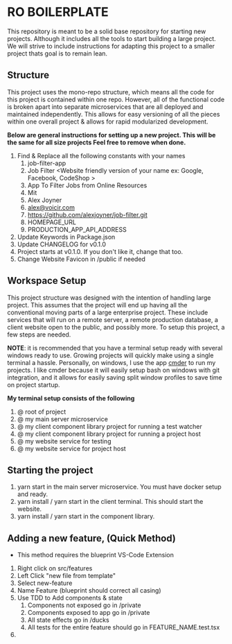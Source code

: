 # RO BOILERPLATE
This repository is meant to be a solid base repository for starting new projects.  Although it includes all the tools to start building a large project. We will strive to include instructions for adapting this project to a smaller project thats goal is to remain lean.

## Structure
This project uses the mono-repo structure, which means all the code for this project is contained within one repo. However, all of the functional code is broken apart into separate microservices that are all deployed and maintained independently.  This allows for easy versioning of all the pieces within one overall project & allows for rapid modularized development.

**Below are general instructions for setting up a new project. This will be the same for all size projects Feel free to remove when done.**
  1. Find & Replace all the following constants with your names
     1. job-filter-app <Name that is used for your repository ex: my-project>
     2. Job Filter <Website friendly version of your name ex: Google, Facebook, CodeShop >
     8. App To Filter Jobs from Online Resources <Short description of what your project does>
     3. Mit
     4. Alex Joyner
     5. alex@voicir.com
     6. https://github.com/alexjoyner/job-filter.git
     7. HOMEPAGE_URL
     8. PRODUCTION_APP_API_ADDRESS
  2. Update Keywords in Package.json
  3. Update CHANGELOG for v0.1.0
  4. Project starts at v0.1.0.  If you don't like it, change that too.
  5. Change Website Favicon in /public if needed

## Workspace Setup
This project structure was designed with the intention of handling large project.  This assumes that the project will end up having all the conventional moving parts of a large enterprise project.  These include services that will run on a remote server,  a remote production database, a client website open to the public, and possibly more.  To setup this project, a few steps are needed.

**NOTE**: it is recommended that you have a terminal setup ready with several windows ready to use.  Growing projects will quickly make using a single terminal a hassle. Personally, on windows, I use the app [cmder](http://cmder.net/) to run my projects. I like cmder because it will easily setup bash on windows with git integration, and it allows for easily saving split window profiles to save time on project startup.

**My terminal setup consists of the following**
  1. @ root of project
  2. @ my main server microservice
  3. @ my client component library project for running a test watcher
  4. @ my client component library project for running a project host
  5. @ my website service for testing
  6. @ my website service for project host

## Starting the project
  1. yarn start in the main server microservice.  You must have docker setup and ready.
  2. yarn install / yarn start in the client terminal. This should start the website.
  3. yarn install / yarn start in the component library.


## Adding a new feature, (Quick Method)
  - This method requires the blueprint VS-Code Extension
  1. Right click on src/features
  2. Left Click "new file from template"
  3. Select new-feature
  4. Name Feature (blueprint should correct all casing)
  5. Use TDD to Add components & state
     1. Components not exposed go in /private
     2. Components exposed to app go in /private
     3. All state effects go in /ducks
     4. All tests for the entire feature should go in FEATURE_NAME.test.tsx
  6. 